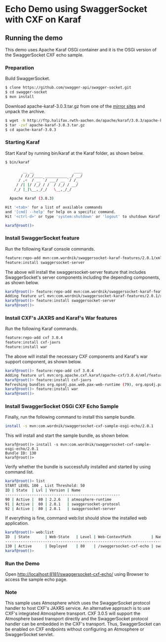Echo Demo using SwaggerSocket with CXF on Karaf
========================================================================

Running the demo
---------------------------------------
This demo uses Apache Karaf OSGi container and 
it is the OSGi version of the SwaggerSocket CXF echo sample.

### Preparation

Build SwaggerSocket.

```bash
$ clone https://github.com/swagger-api/swagger-socket.git
$ cd swagger-socket
$ mvn install
```

Download apache-karaf-3.0.3.tar.gz from one of the [mirror sites](http://www.apache.org/dyn/closer.cgi/karaf/3.0.3/apache-karaf-3.0.3.tar.gz) and unpack the archive.

```bash
$ wget -N http://ftp.halifax.rwth-aachen.de/apache/karaf/3.0.3/apache-karaf-3.0.3.tar.gz
$ tar -zxf apache-karaf-3.0.3.tar.gz
$ cd apache-karaf-3.0.3
```

### Starting Karaf

Start Karaf by running bin/karaf at the Karaf folder, as shown below.

```bash
$ bin/karaf

        __ __                  ____      
       / //_/____ __________ _/ __/      
      / ,<  / __ `/ ___/ __ `/ /_        
     / /| |/ /_/ / /  / /_/ / __/        
    /_/ |_|\__,_/_/   \__,_/_/         

  Apache Karaf (3.0.3)

Hit '<tab>' for a list of available commands
and '[cmd] --help' for help on a specific command.
Hit '<ctrl-d>' or type 'system:shutdown' or 'logout' to shutdown Karaf.

karaf@root()>
```

### Install SwaggerSocket feature

Run the following Karaf console commands.

```bash
feature:repo-add mvn:com.wordnik/swaggersocket-karaf-features/2.0.1/xml/features
feature:install swaggersocket-server
```

The above will install the swaggersocket-server feature that includes SwaggerSocket's server components
including the depending components, as shown below.

```bash
karaf@root()> feature:repo-add mvn:com.wordnik/swaggersocket-karaf-features/2.0.1/xml/features
Adding feature url mvn:com.wordnik/swaggersocket-karaf-features/2.0.1/xml/features
karaf@root()> feature:install swaggersocket-server
karaf@root()> 
```

### Install CXF's JAXRS and Karaf's War features

Run the following Karaf commands.

```bash
feature:repo-add cxf 3.0.4
feature:install cxf-jaxrs
feature:install war
```

The above will install the necessary CXF components and Karaf's war support component, as shown below.

```bash
karaf@root()> feature:repo-add cxf 3.0.4
Adding feature url mvn:org.apache.cxf.karaf/apache-cxf/3.0.4/xml/features
karaf@root()> feature:install cxf-jaxrs
Refreshing bundles org.ops4j.pax.web.pax-web-runtime (79), org.ops4j.pax.web.pax-web-jetty (80), org.apache.geronimo.specs.geronimo-jaspic_1.0_spec (69)
karaf@root()> feature:install war
karaf@root()>
```

### Install SwaggerSocket OSGi CXF Echo Sample 

Finally, run the following command to install this sample bundle.

```bash
install -s mvn:com.wordnik/swaggersocket-cxf-sample-osgi-echo/2.0.1
```

This will install and start the sample bundle, as shown below.

```
karaf@root()> install -s mvn:com.wordnik/swaggersocket-cxf-sample-osgi-echo/2.0.1
Bundle ID: 130
karaf@root()> 
```

Verify whether the bundle is successfully installed and started by using command list.

```bash
karaf@root()> list
START LEVEL 100 , List Threshold: 50
ID | State  | Lvl | Version | Name                  
----------------------------------------------------
90 | Active |  80 | 2.2.6   | atmosphere-runtime    
91 | Active |  80 | 2.0.1   | swaggersocket-protocol
92 | Active |  80 | 2.0.1   | swaggersocket-server
```

If everything is fine, command web:list should show the installed web application.

```bash
karaf@root()> web:list
ID  | State       | Web-State   | Level | Web-ContextPath         | Name                                               
-----------------------------------------------------------------------------------------------------------------------
130 | Active      | Deployed    | 80    | /swaggersocket-cxf-echo | swaggersocket-cxf-sample-osgi-echo (2.0.1)
karaf@root()> 
```


### Run the Demo

Open [http://localhost:8181/swaggersocket-cxf-echo/](http://localhost:8181/swaggersocket-cxf-echo/) using Browser
to access the sample echo page.


### Note

This sample uses Atmosphere which uses the SwaggerSocket protocol handler to host CXF's JAXRS service.
An alternative approach is to use CXF's integrated Atmosphere transport.
CXF 3.0.5 will support the Atmosphere based transport directly and the SwaggerSocket protocol handler can be embedded in the CXF's transport. Thus, SwaggerSocket can be enabled on CXF endpoints without configuring an Atmosphere or SwaggerSocket servlet.

